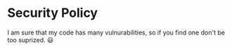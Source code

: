 # Security Policy

I am sure that my code has many vulnurabilities, so if you find one don't be too suprized. 😃
